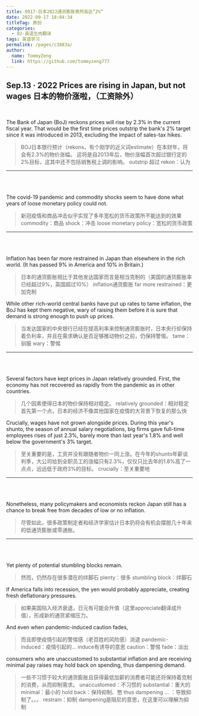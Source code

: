 ```yaml
---
title: 0917-日本2022通货膨胀竟然高达“2%”
date: 2022-09-17 18:04:34
titleTag: 原创
categories: 
  - 02-英语生肉翻译
tags: 英语学习
permalink: /pages/c3883a/
author: 
  name: TommyZeng
  link: https://github.com/tommyzeng777
---
```


## Sep.13 · 2022 Prices are rising in Japan, but not wages 日本的物价涨啦，（工资除外）
<br>

The Bank of Japan (BoJ) reckons prices will rise by 2.3% in the current fiscal year. That would be the first time prices outstrip the bank's 2% target since it was introduced in 2013, excluding the impact of sales-tax hikes.
>BOJ日本银行预计（rekons，有个刚学的近义词estimate）在本财年，将会有2.3%的物价涨幅。
这将是自2013年后，物价涨幅首次超过银行定的2%目标，这其中还不包括销售税上调的影响。
outstrip 超过
rekon：认为

---
<br><br>


The covid-19 pandemic and commodity shocks seem to have done what years of loose monetary policy could not.
>新冠疫情和商品冲击似乎实现了多年宽松的货币政策所不能达到的效果
commodity：商品
shock：冲击
loose monetary policy：宽松的货币政策
---
<br><br>

Inflation has been far more restrained in Japan than elsewhere in the rich world. (It has passed 9% in America and 10% in Britain.)
>日本的通货膨胀相比于其他发达国家而言是相当克制的（美国的通货膨胀率已经超过9%，英国超过10%）
inflation通货膨胀
far more restrained：更加克制

While other rich-world central banks have put up rates to tame inflation, the BoJ has kept them negative, wary of raising them before it is sure that demand is strong enough to push up prices.
>当发达国家的中央银行已经在提高利率来控制通货膨胀时，日本央行却保持着负利率，并且在需求确认是否足够推动物价之前，仍保持警惕。
tame：驯服
wary：警惕
---
<br><br>

Several factors have kept prices in Japan relatively grounded. First, the economy has not recovered as rapidly from the pandemic as in other countries. 
>几个因素使得日本的物价保持相对稳定。
relatively grounded：相对稳定
首先第一个点，日本的经济不像其他国家在疫情的大背景下恢复的那么快

Crucially, wages have not grown alongside prices. During this year's shunto, the season of annual salary negotiations, big firms gave full-time employees rises of just 2.3%, barely more than last year's 1.8% and well below the government's 3% target.
>至关重要的是，工资并没有跟随者物价一同上涨。在今年的shunto年薪谈判季，大公司给到全职员工的涨幅只有2.3%，仅仅只比去年的1.8%高了一点点，远远低于政府3%的目标。
crucially：至关重要地

---
<br><br>

Nonetheless, many policymakers and economists reckon Japan still has a chance to break free from decades of low or no inflation.
>尽管如此，很多政策制定者和经济学家估计日本扔将会有机会摆脱几十年来的低通货膨胀或零通胀。

---
<br><br>

Yet plenty of potential stumbling blocks remain. 
>然而，仍然存在很多潜在的绊脚石
plenty：很多
stumbling block：绊脚石

If America falls into recession, the yen would probably appreciate, creating fresh deflationary pressures.
>如果美国陷入经济衰退，日元有可能会升值（这里appreciate翻译成升值），形成新的通货紧缩压力。

And even when pandemic-induced caution fades, 
>而且即使疫情引起的警惕感（老百姓的风险感）消退
pandemic-induced：疫情引起的...    induce有诱导的意思
caution：警惕
fade：淡出

consumers who are unaccustomed to substantial inflation and are receiving minimal pay raises may hold back on spending, thus dampening demand.
>一些不习惯于较大的通货膨胀且获得最低加薪的消费者可能还将保持着克制的消费，从而抑制需求。
unaccustomed：不习惯的
substantial：重大的
minimal：最小的
hold back：保持抑制、憋
thus dampening ... ：导致抑制了。。。
restrain：抑制
dampening是阻尼的意思，在这里可以理解为抑制
